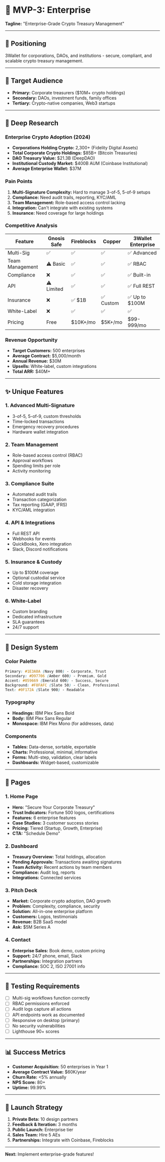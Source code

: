 # 🏢 MVP-3: Enterprise

**Tagline:** "Enterprise-Grade Crypto Treasury Management"

---

## 🎯 Positioning

3Wallet for corporations, DAOs, and institutions - secure, compliant, and scalable crypto treasury management.

---

## 👥 Target Audience

- **Primary:** Corporate treasurers ($10M+ crypto holdings)
- **Secondary:** DAOs, investment funds, family offices
- **Tertiary:** Crypto-native companies, Web3 startups

---

## 🔬 Deep Research

### **Enterprise Crypto Adoption (2024)**
- **Corporations Holding Crypto:** 2,300+ (Fidelity Digital Assets)
- **Total Corporate Crypto Holdings:** $85B+ (Bitcoin Treasuries)
- **DAO Treasury Value:** $21.3B (DeepDAO)
- **Institutional Custody Market:** $400B AUM (Coinbase Institutional)
- **Average Enterprise Wallet:** $37M

### **Pain Points**
1. **Multi-Signature Complexity:** Hard to manage 3-of-5, 5-of-9 setups
2. **Compliance:** Need audit trails, reporting, KYC/AML
3. **Team Management:** Role-based access control lacking
4. **Integration:** Can't integrate with existing systems
5. **Insurance:** Need coverage for large holdings

### **Competitive Analysis**
| Feature | Gnosis Safe | Fireblocks | Copper | **3Wallet Enterprise** |
|---------|-------------|------------|--------|------------------------|
| Multi-Sig | ✅ | ✅ | ✅ | ✅ Advanced |
| Team Management | ⚠️ Basic | ✅ | ✅ | ✅ RBAC |
| Compliance | ❌ | ✅ | ✅ | ✅ Built-in |
| API | ⚠️ Limited | ✅ | ✅ | ✅ Full REST |
| Insurance | ❌ | ✅ $1B | ✅ Custom | ✅ Up to $100M |
| White-Label | ❌ | ✅ | ✅ | ✅ |
| Pricing | Free | $10K+/mo | $5K+/mo | $99-999/mo |

### **Revenue Opportunity**
- **Target Customers:** 500 enterprises
- **Average Contract:** $5,000/month
- **Annual Revenue:** $30M
- **Upsells:** White-label, custom integrations
- **Total ARR:** $40M+

---

## ✨ Unique Features

### **1. Advanced Multi-Signature**
- 3-of-5, 5-of-9, custom thresholds
- Time-locked transactions
- Emergency recovery procedures
- Hardware wallet integration

### **2. Team Management**
- Role-based access control (RBAC)
- Approval workflows
- Spending limits per role
- Activity monitoring

### **3. Compliance Suite**
- Automated audit trails
- Transaction categorization
- Tax reporting (GAAP, IFRS)
- KYC/AML integration

### **4. API & Integrations**
- Full REST API
- Webhooks for events
- QuickBooks, Xero integration
- Slack, Discord notifications

### **5. Insurance & Custody**
- Up to $100M coverage
- Optional custodial service
- Cold storage integration
- Disaster recovery

### **6. White-Label**
- Custom branding
- Dedicated infrastructure
- SLA guarantees
- 24/7 support

---

## 🎨 Design System

### **Color Palette**
```css
Primary: #1E3A8A (Navy 800) - Corporate, Trust
Secondary: #D97706 (Amber 600) - Premium, Gold
Accent: #059669 (Emerald 600) - Success, Secure
Background: #F8FAFC (Slate 50) - Clean, Professional
Text: #0F172A (Slate 900) - Readable
```

### **Typography**
- **Headings:** IBM Plex Sans Bold
- **Body:** IBM Plex Sans Regular
- **Monospace:** IBM Plex Mono (for addresses, data)

### **Components**
- **Tables:** Data-dense, sortable, exportable
- **Charts:** Professional, minimal, informative
- **Forms:** Multi-step, validation, clear labels
- **Dashboards:** Widget-based, customizable

---

## 📄 Pages

### **1. Home Page**
- **Hero:** "Secure Your Corporate Treasury"
- **Trust Indicators:** Fortune 500 logos, certifications
- **Features:** 6 enterprise features
- **Case Studies:** 3 customer success stories
- **Pricing:** Tiered (Startup, Growth, Enterprise)
- **CTA:** "Schedule Demo"

### **2. Dashboard**
- **Treasury Overview:** Total holdings, allocation
- **Pending Approvals:** Transactions awaiting signatures
- **Team Activity:** Recent actions by team members
- **Compliance:** Audit log, reports
- **Integrations:** Connected services

### **3. Pitch Deck**
- **Market:** Corporate crypto adoption, DAO growth
- **Problem:** Complexity, compliance, security
- **Solution:** All-in-one enterprise platform
- **Customers:** Logos, testimonials
- **Revenue:** B2B SaaS model
- **Ask:** $5M Series A

### **4. Contact**
- **Enterprise Sales:** Book demo, custom pricing
- **Support:** 24/7 phone, email, Slack
- **Partnerships:** Integration partners
- **Compliance:** SOC 2, ISO 27001 info

---

## 🧪 Testing Requirements

- [ ] Multi-sig workflows function correctly
- [ ] RBAC permissions enforced
- [ ] Audit logs capture all actions
- [ ] API endpoints work as documented
- [ ] Responsive on desktop (primary)
- [ ] No security vulnerabilities
- [ ] Lighthouse 90+ scores

---

## 📊 Success Metrics

- **Customer Acquisition:** 50 enterprises in Year 1
- **Average Contract Value:** $60K/year
- **Churn Rate:** <5% annually
- **NPS Score:** 80+
- **Uptime:** 99.99%

---

## 🚀 Launch Strategy

1. **Private Beta:** 10 design partners
2. **Feedback & Iteration:** 3 months
3. **Public Launch:** Enterprise tier
4. **Sales Team:** Hire 5 AEs
5. **Partnerships:** Integrate with Coinbase, Fireblocks

---

**Next:** Implement enterprise-grade features!

